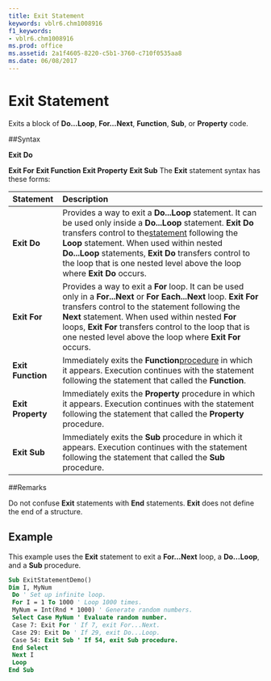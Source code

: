 ```yaml
---
title: Exit Statement
keywords: vblr6.chm1008916
f1_keywords:
- vblr6.chm1008916
ms.prod: office
ms.assetid: 2a1f4605-8220-c5b1-3760-c710f0535aa8
ms.date: 06/08/2017
---
```



# Exit Statement

Exits a block of  **Do…Loop**, **For…Next**, **Function**, **Sub**, or **Property** code.

##Syntax

**Exit** **Do**

 **Exit For**
 **Exit Function**
 **Exit Property**
 **Exit Sub**
The  **Exit** statement syntax has these forms:


|**Statement**|**Description**|
|:-----|:-----|
|**Exit Do**|Provides a way to exit a  **Do...Loop** statement. It can be used only inside a **Do...Loop** statement. **Exit Do** transfers control to the[statement](../../Glossary/vbe-glossary.md) following the **Loop** statement. When used within nested **Do...Loop** statements, **Exit Do** transfers control to the loop that is one nested level above the loop where **Exit** **Do** occurs.|
|**Exit For**|Provides a way to exit a  **For** loop. It can be used only in a **For...Next** or **For** **Each...Next** loop. **Exit For** transfers control to the statement following the **Next** statement. When used within nested **For** loops, **Exit For** transfers control to the loop that is one nested level above the loop where **Exit For** occurs.|
|**Exit Function**|Immediately exits the  **Function**[procedure](../../Glossary/vbe-glossary.md) in which it appears. Execution continues with the statement following the statement that called the **Function**.|
|**Exit Property**|Immediately exits the  **Property** procedure in which it appears. Execution continues with the statement following the statement that called the **Property** procedure.|
|**Exit Sub**|Immediately exits the  **Sub** procedure in which it appears. Execution continues with the statement following the statement that called the **Sub** procedure.|

##Remarks

Do not confuse  **Exit** statements with **End** statements. **Exit** does not define the end of a structure.

## Example

This example uses the  **Exit** statement to exit a **For...Next** loop, a **Do...Loop**, and a **Sub** procedure.


```vb
Sub ExitStatementDemo() 
Dim I, MyNum 
 Do ' Set up infinite loop. 
 For I = 1 To 1000 ' Loop 1000 times. 
 MyNum = Int(Rnd * 1000) ' Generate random numbers. 
 Select Case MyNum ' Evaluate random number. 
 Case 7: Exit For ' If 7, exit For...Next. 
 Case 29: Exit Do ' If 29, exit Do...Loop. 
 Case 54: Exit Sub ' If 54, exit Sub procedure. 
 End Select 
 Next I 
 Loop 
End Sub
```


